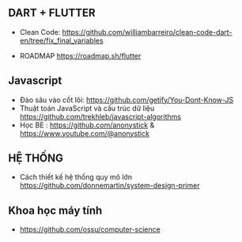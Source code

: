 ## DART + FLUTTER

* Clean Code: 
https://github.com/williambarreiro/clean-code-dart-en/tree/fix_final_variables

* ROADMAP
https://roadmap.sh/flutter

## Javascript
* Đào sâu vào cốt lõi: 
https://github.com/getify/You-Dont-Know-JS
* Thuật toán JavaScript và cấu trúc dữ liệu
https://github.com/trekhleb/javascript-algorithms
* Học BE : 
https://github.com/anonystick  &  
https://www.youtube.com/@anonystick

## HỆ THỐNG
* Cách thiết kế hệ thống quy mô lớn
https://github.com/donnemartin/system-design-primer

## Khoa học máy tính
* https://github.com/ossu/computer-science
